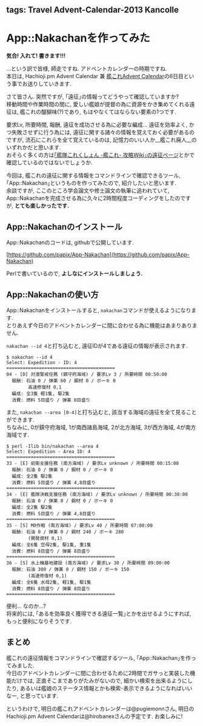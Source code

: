tags: Travel Advent-Calendar-2013 Kancolle
---
# App::Nakachanを作ってみた  
  
__気合! 入れて! 書きます!!!__  
  
...という訳で皆様, 師走ですね. アドベントカレンダーの時期ですね.  
本日は, Hachioji.pm Advent Calendar 兼 [艦これAdvent Calendar](http://atnd.org/events/45245)の6日目という事でお送りしていきます.  
  
さて皆さん. 突然ですが, ｢遠征｣の情報ってどうやって確認していますか?  
移動時間や作業時間の間に, 愛しい艦娘が提督の為に資源をかき集めてくれる遠征は, 艦これの醍醐味(?)であり, もはやなくてはならない要素の1つです.  
  
要求Lv, 所要時間, 報酬, 遠征を成功させる為に必要な編成... 遠征を効率よく, かつ失敗させずに行う為には, 遠征に関する諸々の情報を覚えておく必要があるのですが, 流石にこれらを全て覚えているのは, 記憶力のいい人か__艦これ廃人__のいずれかだと思います.  
おそらく多くの方は[｢艦隊これくしょん -艦これ- 攻略Wiki｣の遠征ページ](http://wikiwiki.jp/kancolle/?%B1%F3%C0%AC)とかで確認しているのではないでしょうか.  
  
今回は, 艦これの遠征に関する情報をコマンドラインで確認できるツール, ｢App::Nakachan｣というものを作ってみたので, 紹介したいと思います.  
余談ですが, ここのところ学会論文や修士論文の執筆に追われていて, App::Nakachanを完成させる為に久々に2時間程度コーディングをしたのですが, __とても楽しかったです.__  
  
## App::Nakachanのインストール  
  
App::Nakachanのコードは, githubで公開しています.  
  
[https://github.com/papix/App-Nakachan](https://github.com/papix/App-Nakachan)  
  
Perlで書いているので, __よしなにインストールしましょう.__  
  
## App::Nakachanの使い方  
  
App::Nakachanをインストールすると, `nakachan`コマンドが使えるようになります.  
とりあえず今日のアドベントカレンダーに間に合わせる為に機能はあまりありません.  
  
`nakachan --id 4`と打ち込むと, 遠征IDが4である遠征の情報が表示されます.  
  
    $ nakachan --id 4  
    Select: Expedition - ID: 4  
    ========================================  
    04 - [D] 対潜警戒任務 (鎮守府海域) / 要求Lv 3 / 所要時間 00:50:00  
      報酬: 石油 0 / 弾薬 60 / 鋼材 0 / ボーキ 0  
            高速修復材 0,1  
      編成: 全3隻 軽1隻, 駆2隻  
      消費: 燃料 5目盛り / 弾薬 0目盛り  
  
また, `nakachan --area [0-4]`と打ち込むと, 該当する海域の遠征を全て見ることができます.  
ちなみに, 0が鎮守府海域, 1が南西諸島海域, 2が北方海域, 3が西方海域, 4が南方海域です.  
  
    $ perl -Ilib bin/nakachan --area 4  
    Select: Expedition - Area ID: 4  
    ========================================  
    33 - [E] 前衛支援任務 (南方海域) / 要求Lv unknown / 所要時間 00:15:00  
      報酬: 石油 0 / 弾薬 0 / 鋼材 0 / ボーキ 0  
      編成: 全2隻 駆2隻  
      消費: 燃料 5目盛り / 弾薬 4,8目盛り  
    ========================================  
    34 - [E] 艦隊決戦支援任務 (南方海域) / 要求Lv unknown / 所要時間 00:30:00  
      報酬: 石油 0 / 弾薬 0 / 鋼材 0 / ボーキ 0  
      編成: 全2隻 駆2隻  
      消費: 燃料 5目盛り / 弾薬 4,8目盛り  
    ========================================  
    35 - [S] MO作戦 (南方海域) / 要求Lv 40 / 所要時間 07:00:00  
      報酬: 石油 0 / 弾薬 0 / 鋼材 240 / ボーキ 280  
            (開発資材 0,1)  
      編成: 全6隻 空母2隻, 駆1隻, 重1隻  
      消費: 燃料 8目盛り / 弾薬 8目盛り  
    ========================================  
    36 - [S] 水上機基地建設 (南方海域) / 要求Lv 30 / 所要時間 09:00:00  
      報酬: 石油 300 / 弾薬 0 / 鋼材 150 / ボーキ 150  
            (高速修復材 0,1)  
      編成: 全6隻 水母2隻, 軽1隻, 駆1隻  
      消費: 燃料 8目盛り / 弾薬 8目盛り  
    ========================================  
  
便利... なのか...?  
将来的には, ｢あるを効率良く獲得できる遠征一覧｣とかを出せるようにすれば, もっと便利になりそうです.  
  
## まとめ  
  
艦これの遠征情報をコマンドラインで確認するツール, ｢App::Nakachan｣を作ってみました.  
今日のアドベントカレンダーに間に合わせるために2時間でガサっと実装した機能だけでは, 正直そこまでありがたみがないので, 細かい検索を出来るようにしたり, あるいは艦娘のステータス情報とかも検索･表示できるようになればいいなー, と思っています.  
  
というわけで, 明日の艦これアドベントカレンダーは@pugiemonnさん, 明日のHachioji.pm Advent Calendarは@hirobanexさんの予定です. お楽しみに!  
  
